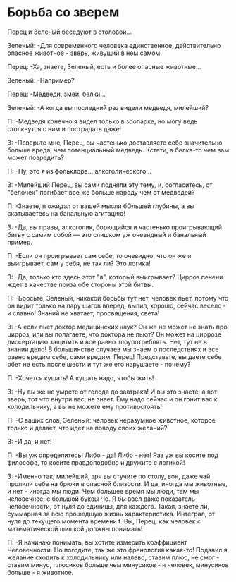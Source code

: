 # Борьба со зверем
Перец и Зеленый беседуют в столовой...

Зеленый: -Для современного человека единственное, действительно опасное животное - зверь, живущий в нем самом.

Перец: -Ха, знаете, Зеленый, есть и более опасные животные...

Зеленый: -Например?

Перец: -Медведи, змеи, белки...

Зеленый: -А когда вы последний раз видели медведя, милейший?

П: -Медведя конечно я видел только в зоопарке, но могу ведь столкнутся с ним и пострадать даже!

З: -Поверьте мне, Перец, вы частенько доставляете себе значительно больше вреда, 
чем потенциальный медведь. Кстати, а белка-то чем вам может повредить?

П: -Ну, это я из фольклора... алкоголического...

З: -Милейший Перец, вы сами подняли эту тему, и, согласитесь, от "белочек" погибает все же больше народу чем от медведей?

П: -Знаете, я ожидал от вашей мысли бОльшей глубины, а вы скатываетесь на банальную агитацию!

З: -Да, вы правы, алкоголик, борющийся и частенько проигрывающий битву с самим 
собой — это слишком уж очевидный и банальный пример.

П: -Если он проигрывает сам себе, то очевидно, что он же и выигрывает, 
сам у себя, не так ли? Это логика!

З: -Да, только кто здесь этот "я", который выигрывает? Цирроз печени ждет в качестве приза обе 
стороны этой битвы. 

П: -Бросьте, Зеленый, никакой борьбы тут нет, человек пьет, потому что он видит только на пару шагов
вперед, выпил, хорошо, сейчас весело - и славно! Знаний не хватает, просвящения, света! 

З: -А если пьет доктор медицинских наук? Он же не может не знать про цирроз, или вы полагаете, что доктора не пьют?
Он может на циррозе диссертацию защитить и все равно злоупотреблять. Нет, тут не в знании дело! 
В большинстве случаев мы знаем о последствиях и все равно вредим себе, сами вредим, Перец! 
Представьте, вы даете себе обет не есть после шести и тут же его нарушаете - почему?

П: -Хочется кушать! А кушать надо, чтобы жить!

З: -Ну вы же не умрете от голода до завтрака! И вы это знаете, а вот зверь, тот что внутри вас, 
не знает. Ему надо сейчас и он гонит вас к холодильнику, а вы не можете ему противостоять! 

П: -С ваших слов, Зеленый: человек неразумное животное, которое только и делает, что идет на поводу
своих желаний?

З: -И да, и нет! 

П: -Вы уж определитесь! Либо - да! Либо - нет! Раз уж вы косите под философа, то косите правдоподобно 
и дружите с логикой!

З: -Именно так, милейший, зря вы стучите по столу, вон, 
даже чай пролили себе на брюки в опасной близости. И да, иногда мы животные, и нет - иногда мы люди.
Чем большее время мы люди, тем мы человечнее, с большой буквы Че. Я бы ввел даже показатель 
человечности, от нуля до единицы, для каждого. 
Такая, знаете ли, суммарная за всю прошедшую жизнь характеристика. 
Интеграл, от нуля до текущего момента времени t. Вы, Перец, 
как человек с математической шишкой должны понимать!

П: -Я начинаю понимать, вы хотите измерить коэффициент Человечности.
Но погодите, так же это френология какая-то! 
Подавил я желание сходить к холодильнику или налево, ставим плюс, 
не смог - ставим минус, плюсиков больше чем минусиков - я человек, 
минусиков больше - я животное. 
